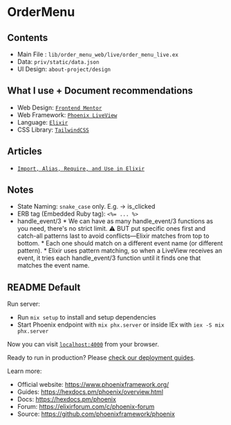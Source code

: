 # OrderMenu

## Contents
  * Main File :  `lib/order_menu_web/live/order_menu_live.ex`
  * Data: `priv/static/data.json`
  * UI Design: `about-project/design`

## What I use + Document recommendations
  * Web Design: [`Frontend Mentor`](https://www.frontendmentor.io/challenges/product-list-with-cart-5MmqLVAp_d)
  * Web Framework: [`Phoenix LiveView`](https://hexdocs.pm/phoenix_live_view/Phoenix.LiveView.html)
  * Language: [`Elixir`](https://hexdocs.pm/elixir/Kernel.html#content)
  * CSS Library: [`TailwindCSS`](https://tailwindcss.com/)

## Articles
  * [`Import, Alias, Require, and Use in Elixir`](https://gabriel.perales.me/blog/import-alias-require-and-use)

## Notes
  * State Naming: `snake_case` only. E.g. ->  is_clicked
  * ERB tag (Embedded Ruby tag): `<%= ... %>`
  * handle_event/3
        * We can have as many handle_event/3 functions as you need, there's no strict limit.
          ⚠️ BUT put specific ones first and catch-all patterns last to avoid conflicts—Elixir matches from top to bottom.
        * Each one should match on a different event name (or different pattern).
        * Elixir uses pattern matching, so when a LiveView receives an event,
          it tries each handle_event/3 function until it finds one that matches the event name.


## README Default

Run server:

  * Run `mix setup` to install and setup dependencies
  * Start Phoenix endpoint with `mix phx.server` or inside IEx with `iex -S mix phx.server`

Now you can visit [`localhost:4000`](http://localhost:4000) from your browser.

Ready to run in production? Please [check our deployment guides](https://hexdocs.pm/phoenix/deployment.html).

Learn more:

  * Official website: https://www.phoenixframework.org/
  * Guides: https://hexdocs.pm/phoenix/overview.html
  * Docs: https://hexdocs.pm/phoenix
  * Forum: https://elixirforum.com/c/phoenix-forum
  * Source: https://github.com/phoenixframework/phoenix
